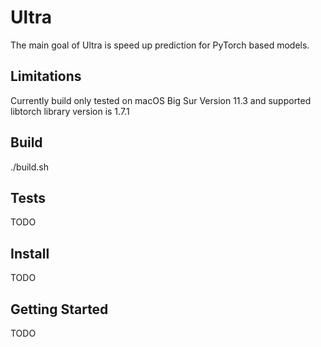 # Ultra

The main goal of Ultra is speed up prediction for PyTorch based models.

## Limitations

Currently build only tested on macOS Big Sur Version 11.3 and supported libtorch library version is 1.7.1

## Build

./build.sh

## Tests 
TODO

## Install 
TODO

## Getting Started 
TODO
